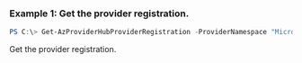 ### Example 1: Get the provider registration.
```powershell
PS C:\> Get-AzProviderHubProviderRegistration -ProviderNamespace "Microsoft.Contoso"
```

Get the provider registration.
